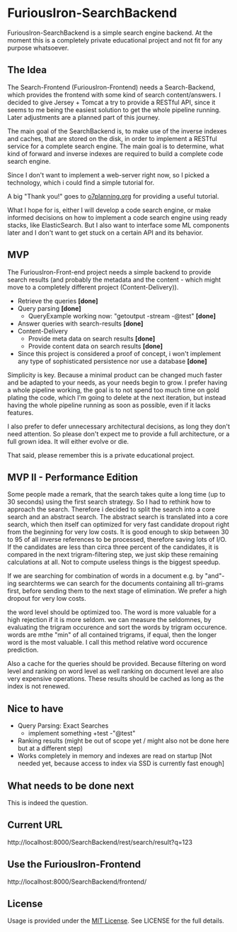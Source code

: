# FuriousIron-SearchBackend

FuriousIron-SearchBackend is a simple search engine backend. At the moment this is a completely
private educational project and not fit for any purpose whatsoever.

## The Idea

The Search-Frontend (FuriousIron-Frontend) needs a Search-Backend, which provides the frontend 
with some kind of search content/answers. I decided to give Jersey + Tomcat a try to provide a 
RESTful API, since it seems to me being the easiest solution to get the whole pipeline running.
Later adjustments are a planned part of this journey.

The main goal of the SearchBackend is, to make use of the inverse indexes and caches, that are
stored on the disk, in order to implement a RESTful service for a complete search engine. The
main goal is to determine, what kind of forward and inverse indexes are required to build a 
complete code search engine.

Since I don't want to implement a web-server right now, so I picked a technology, which i could
find a simple tutorial for.

A big "Thank you!" goes to [o7planning.org](https://o7planning.org/de/11199/die-anleitung-zum-java-restful-web-services-fur-den-anfanger) for providing a useful tutorial.

What I hope for is, either I will develop a code search engine, or make informed decisions on
how to implement a code search engine using ready stacks, like ElasticSearch. But I also want
to interface some ML components later and I don't want to get stuck on a certain API and its 
behavior.

## MVP

The FuriousIron-Front-end project needs a simple backend to provide search results (and probably 
the metadata and the content - which might move to a completely different project (Content-Delivery)).

* Retrieve the queries __[done]__
* Query parsing __[done]__
  * QueryExample working now: "getoutput -stream -@test" __[done]__
* Answer queries with search-results __[done]__
* Content-Delivery
  * Provide meta data on search results __[done]__
  * Provide content data on search results __[done]__
* Since this project is considered a proof of concept, i won't implement any type of sophisticated persistence nor use a database __[done]__

Simplicity is key. Because a minimal product can be changed much faster and be adapted to your 
needs, as your needs begin to grow. I prefer having a whole pipeline working, the goal is to not 
spend too much time on gold plating the code, which I'm going to delete at the next iteration, 
but instead having the whole pipeline running as soon as possible, even if it lacks features. 

I also prefer to defer unnecessary architectural decisions, as long they don't need attention. 
So please don't expect me to provide a full architecture, or a full grown idea. It will either 
evolve or die.

That said, please remember this is a private educational project.

## MVP II - Performance Edition

Some people made a remark, that the search takes quite a long time (up to 30 seconds) using 
the first search strategy. So I had to rethink how to approach the search. Therefore i decided
to split the search into a core search and an abstract search. The abstract search is translated
into a core search, which then itself can optimized for very fast candidate dropout right from
the beginning for very low costs. It is good enough to skip between 30 to 95 of all inverse 
references to be processed, therefore saving lots of I/O. If the candidates are less than circa 
three percent of the candidates, it is compared in the next trigram-filtering step, we just
skip these remaining calculations at all. Not to compute useless things is the biggest speedup.

If we are searching for combination of words in a document e.g. by "and"-ing searchterms we
can search for the documents containing all tri-grams first, before sending them to the next 
stage of elimination. We prefer a high dropout for very low costs.  

the word level should be optimized too. The word is more valuable for a high rejection if it
is more seldom. we can measure the seldomnes, by evaluating the trigram occurence and sort 
the words by trigram occurence. words are mthe "min" of all contained trigrams, if equal, then 
the longer word is the most valuable. I call this method relative word occurence prediction.    

Also a cache for the queries should be provided. Because filtering on word level and ranking on 
word level as well ranking on document level are also very expensive operations. These results
should be cached as long as the index is not renewed.  

## Nice to have

* Query Parsing: Exact Searches
  * implement something +test -"@test"
* Ranking results (might be out of scope yet / might also not be done here but at a different step)
* Works completely in memory and indexes are read on startup [Not needed yet, because access to index via SSD is currently fast enough]

## What needs to be done next

This is indeed the question.

## Current URL

http://localhost:8000/SearchBackend/rest/search/result?q=123

## Use the FuriousIron-Frontend

http://localhost:8000/SearchBackend/frontend/

## License

Usage is provided under the [MIT License](http://opensource.org/licenses/mit-license.php). See LICENSE for the full details.

